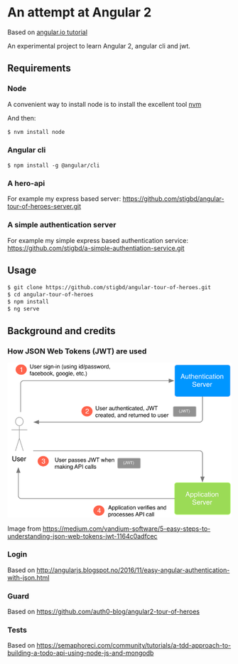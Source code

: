 # An attempt at Angular 2

Based on [angular.io tutorial](https://angular.io/tutorial)

An experimental project to learn Angular 2, angular cli and jwt.

## Requirements

### Node
A convenient way to install node is to install the excellent tool  [nvm](https://github.com/creationix/nvm)

And then:
```
$ nvm install node
```
### Angular cli
```
$ npm install -g @angular/cli
```
### A hero-api
For example my express based server:
<https://github.com/stigbd/angular-tour-of-heroes-server.git>

### A simple authentication server
For example my simple express based authentication service:
<https://github.com/stigbd/a-simple-authentiation-service.git>

## Usage
```
$ git clone https://github.com/stigbd/angular-tour-of-heroes.git
$ cd angular-tour-of-heroes
$ npm install
$ ng serve
```

## Background and credits

### How JSON Web Tokens (JWT) are used
![alt text](./image/jwt_process.png "")

Image from <https://medium.com/vandium-software/5-easy-steps-to-understanding-json-web-tokens-jwt-1164c0adfcec>

### Login

Based on <http://angularjs.blogspot.no/2016/11/easy-angular-authentication-with-json.html>

### Guard

Based on <https://github.com/auth0-blog/angular2-tour-of-heroes>

### Tests

Based on <https://semaphoreci.com/community/tutorials/a-tdd-approach-to-building-a-todo-api-using-node-js-and-mongodb>

